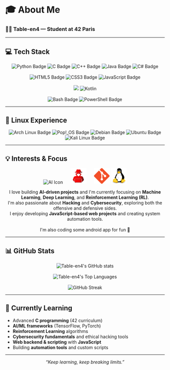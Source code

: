 <p align="center">

# 🎓 About Me

### 👨‍💻 Table-en4 — Student at 42 Paris

</p>

---

## 💻 Tech Stack

<p align="center">
    <img src="https://img.shields.io/badge/Python-3776AB?style=for-the-badge&logo=python&logoColor=FFD43B" alt="Python Badge" />
    <img src="https://img.shields.io/badge/C-00599C?style=for-the-badge&logo=c&logoColor=white" alt="C Badge" />
    <img src="https://img.shields.io/badge/C%2B%2B-004482?style=for-the-badge&logo=cplusplus&logoColor=white" alt="C++ Badge" />
    <img src="https://img.shields.io/badge/Java-007396?style=for-the-badge&logo=openjdk&logoColor=white" alt="Java Badge" />
    <img src="https://img.shields.io/badge/C%23-512BD4?style=for-the-badge&logo=dotnet&logoColor=white" alt="C# Badge" />
    <br><br>
    <img src="https://img.shields.io/badge/HTML5-E44D26?style=for-the-badge&logo=html5&logoColor=white" alt="HTML5 Badge" />
    <img src="https://img.shields.io/badge/CSS3-1572B6?style=for-the-badge&logo=css3&logoColor=white" alt="CSS3 Badge" />
    <img src="https://img.shields.io/badge/JavaScript-F7E01D?style=for-the-badge&logo=javascript&logoColor=black" alt="JavaScript Badge" />
    <br><br>
    <img src="https://img.shields.io/badge/Android-3DDC84?style=for-the-badge&logo=Android&logoColor=white" atlas="Android">
    <img src="https://img.shields.io/badge/Kotlin-7F52FF?style=for-the-badge&logo=Kotlin&logoColor=white" alt="Kotlin">
    <br><br>
    <img src="https://img.shields.io/badge/Bash-4EAA25?style=for-the-badge&logo=gnu-bash&logoColor=white" alt="Bash Badge" />
    <img src="https://img.shields.io/badge/PowerShell-5391FE?style=for-the-badge&logo=powershell&logoColor=white" alt="PowerShell Badge" />
</p>

---

## 🐧 Linux Experience

<p align="center">
    <img src="https://img.shields.io/badge/Arch_Linux-1793D1?style=for-the-badge&logo=arch-linux&logoColor=white" alt="Arch Linux Badge" />
    <img src="https://img.shields.io/badge/Pop!_OS-48B9C7?style=for-the-badge&logo=pop-os&logoColor=white" alt="Pop!_OS Badge" />
    <img src="https://img.shields.io/badge/Debian-A81D33?style=for-the-badge&logo=debian&logoColor=white" alt="Debian Badge" />
    <img src="https://img.shields.io/badge/Ubuntu-E95420?style=for-the-badge&logo=ubuntu&logoColor=white" alt="Ubuntu Badge" />
    <img src="https://img.shields.io/badge/Kali_Linux-557C94?style=for-the-badge&logo=kali-linux&logoColor=white" alt="Kali Linux Badge" />
</p>

---


## 💡 Interests & Focus

<p align="center">
    <img width="50" height="50" src="https://avatars.githubusercontent.com/u/15658638?s=200&v=4" alt="AI Icon" title="Artificial Intelligence" />
    <img width="50" height="50" src="https://raw.githubusercontent.com/MISP/intelligence-icons/master/simple_png/128/threat_actor.png" alt="Cybersecurity Icon" title="Hacking & Cybersecurity" style="margin: 0 20px;" />
    <img width="50" height="50" src="https://raw.githubusercontent.com/devicons/devicon/master/icons/git/git-original.svg" alt="Git Icon" title="42 Paris Projects" />
    <img width="50" height="50" src="https://raw.githubusercontent.com/devicons/devicon/master/icons/linux/linux-original.svg" alt="Linux Icon" title="Pro Linux user"/>
</p>

<p align="center">
    I love building <b>AI-driven projects</b> and I'm currently focusing on <b>Machine Learning</b>, <b>Deep Learning</b>, and <b>Reinforcement Learning (RL)</b>.<br>
    I'm also passionate about <b>Hacking</b> and <b>Cybersecurity</b>, exploring both the offensive and defensive sides.<br>
    I enjoy developing <b>JavaScript-based web projects</b> and creating system automation tools.<br><br>
    I'm also coding some android app for fun 🤖
</p>

---

## 📊 GitHub Stats

<p align="center">
    <img src="https://github-readme-stats.vercel.app/api?username=Table-en4&show_icons=true&theme=tokyonight&include_all_commits=true&count_private=true" alt="Table-en4's GitHub stats" />
    <br><br>
    <img src="https://github-readme-stats.vercel.app/api/top-langs/?username=Table-en4&layout=compact&theme=tokyonight" alt="Table-en4's Top Languages" />
    <br><br>
    <img src="https://streak-stats.demolab.com?user=Table-en4&theme=tokyonight" alt="GitHub Streak" />
</p>

---

## 🧠 Currently Learning

- Advanced **C programming** (42 curriculum)
- **AI/ML frameworks** (TensorFlow, PyTorch)
- **Reinforcement Learning** algorithms
- **Cybersecurity fundamentals** and ethical hacking tools
- **Web backend & scripting** with **JavaScript**
- Building **automation tools** and custom scripts

---

<p align="center">
  <i>“Keep learning, keep breaking limits.”</i>
</p>

